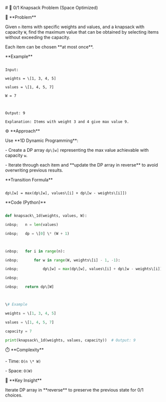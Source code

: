 \# 🎒 0/1 Knapsack Problem (Space Optimized)



📘 \*\*Problem\*\*



Given `n` items with specific weights and values, and a knapsack with capacity `W`, find the maximum value that can be obtained by selecting items without exceeding the capacity.  

Each item can be chosen \*\*at most once\*\*.



\*\*Example\*\*

```

Input:

weights = \[1, 3, 4, 5]

values = \[1, 4, 5, 7]

W = 7



Output: 9

Explanation: Items with weight 3 and 4 give max value 9.

```



⚙️ \*\*Approach\*\*



Use \*\*1D Dynamic Programming\*\*:

\- Create a DP array `dp\[w]` representing the max value achievable with capacity `w`.

\- Iterate through each item and \*\*update the DP array in reverse\*\* to avoid overwriting previous results.



\*\*Transition Formula\*\*

```

dp\[w] = max(dp\[w], values\[i] + dp\[w - weights\[i]])

```



\*\*Code (Python)\*\*

```python

def knapsack\_1d(weights, values, W):

&nbsp;   n = len(values)

&nbsp;   dp = \[0] \* (W + 1)



&nbsp;   for i in range(n):

&nbsp;       for w in range(W, weights\[i] - 1, -1):

&nbsp;           dp\[w] = max(dp\[w], values\[i] + dp\[w - weights\[i]])

&nbsp;   

&nbsp;   return dp\[W]



\# Example

weights = \[1, 3, 4, 5]

values = \[1, 4, 5, 7]

capacity = 7

print(knapsack\_1d(weights, values, capacity))  # Output: 9

```



⏱️ \*\*Complexity\*\*

\- Time: `O(n \* W)`  

\- Space: `O(W)`



🧠 \*\*Key Insight\*\*

Iterate DP array in \*\*reverse\*\* to preserve the previous state for 0/1 choices.



